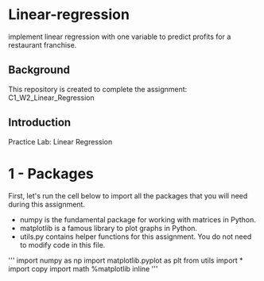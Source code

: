 # Linear-regression
 implement linear regression with one variable to predict profits for a restaurant franchise.
 
 ## Background 
 This repository is created to complete the assignment: C1_W2_Linear_Regression
 
 ## Introduction
 Practice Lab: Linear Regression

# 1 - Packages
First, let's run the cell below to import all the packages that you will need during this assignment.

- numpy is the fundamental package for working with matrices in Python.
- matplotlib is a famous library to plot graphs in Python.
- utils.py contains helper functions for this assignment. You do not need to modify code in this file.

'''
import numpy as np
import matplotlib.pyplot as plt
from utils import *
import copy
import math
%matplotlib inline
'''
